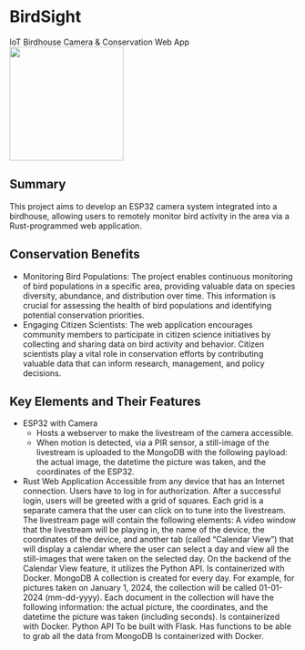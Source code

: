 # BirdSight
IoT Birdhouse Camera &amp; Conservation Web App
<img src="https://github.com/MBarc/BirdSight/assets/42979055/77f4506f-77cb-4bcd-b91a-f9dfb5054d86" width="200" />

## Summary ##

This project aims to develop an ESP32 camera system integrated into a birdhouse, allowing users to remotely monitor bird activity in the area via a Rust-programmed web application.

## Conservation Benefits ##
* Monitoring Bird Populations: The project enables continuous monitoring of bird populations in a specific area, providing valuable data on species diversity, abundance, and distribution over time. This information is crucial for assessing the health of bird populations and identifying potential conservation priorities.
* Engaging Citizen Scientists: The web application encourages community members to participate in citizen science initiatives by collecting and sharing data on bird activity and behavior. Citizen scientists play a vital role in conservation efforts by contributing valuable data that can inform research, management, and policy decisions.

## Key Elements and Their Features ##
* ESP32 with Camera
  * Hosts a webserver to make the livestream of the camera accessible.
  * When motion is detected, via a PIR sensor, a still-image of the livestream is uploaded to the MongoDB with the following payload: the actual image, the datetime the picture was taken, and the coordinates of the ESP32.
* Rust Web Application
Accessible from any device that has an Internet connection.
Users have to log in for authorization.
After a successful login, users will be greeted with a grid of squares. Each grid is a separate camera that the user can click on to tune into the livestream.
The livestream page will contain the following elements: A video window that the livestream will be playing in, the name of the device, the coordinates of the device, and another tab (called “Calendar View”) that will display a calendar where the user can select a day and view all the still-images that were taken on the selected day.
On the backend of the Calendar View feature, it utilizes the Python API.
Is containerized with Docker.
MongoDB
A collection is created for every day. For example, for pictures taken on January 1, 2024, the collection will be called 01-01-2024 (mm-dd-yyyy).
Each document in the collection will have the following information: the actual picture, the coordinates, and the datetime the picture was taken (including seconds).
Is containerized with Docker.
Python API
To be built with Flask.
Has functions to be able to grab all the data from MongoDB
Is containerized with Docker.

